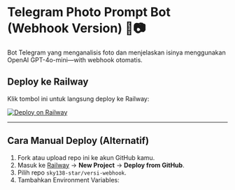 # Telegram Photo Prompt Bot (Webhook Version) 🤖📷

Bot Telegram yang menganalisis foto dan menjelaskan isinya menggunakan OpenAI GPT-4o-mini—with webhook otomatis.

##  Deploy ke Railway

Klik tombol ini untuk langsung deploy ke Railway:

[![Deploy on Railway](https://railway.app/button.svg)](https://railway.app/new/template?template=https://github.com/sky138-star/versi-webhook&envs=BOT_TOKEN,OPENAI_API_KEY&optionalEnvs=&BOT_TOKENDesc=Token+Bot+Telegram&OPENAI_API_KEYDesc=API+Key+OpenAI)

---

## Cara Manual Deploy (Alternatif)

1. Fork atau upload repo ini ke akun GitHub kamu.
2. Masuk ke [Railway](https://railway.app/) → **New Project** → **Deploy from GitHub**.
3. Pilih repo `sky138-star/versi-webhook`.
4. Tambahkan Environment Variables:

